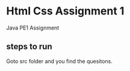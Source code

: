 # Html Css Assignment 1
Java PE1 Assignment
## steps to run
Goto src folder and you find the quesitons.

